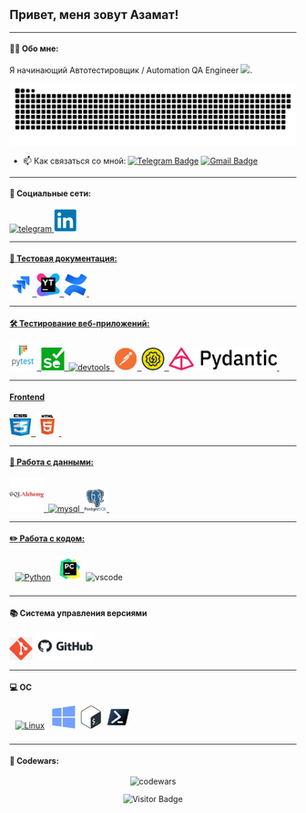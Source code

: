 
## Привет, меня зовут Азамат!

---

#### :man_technologist: Обо мне:

Я начинающий Автотестировщик / Automation QA Engineer <img src="https://media.giphy.com/media/WUlplcMpOCEmTGBtBW/giphy.gif" width="30px">. 

<p align="center">
 <img width="600" src="assets/github-snake.svg" alt="snake"/>
</p>

- :mailbox: Как связаться со мной: [![Telegram Badge](https://img.shields.io/badge/-telegram-blue?style=flat&logo=Telegram&logoColor=white)](https://t.me/azamat_abdulmanov) [![Gmail Badge](https://img.shields.io/badge/-Gmail-red?style=flat&logo=Gmail&logoColor=white)](mailto:azamat.abdulmanov.92@gmail.com)

---

#### 🤝 Социальные сети:

 <div id="badges">
   <a href="https://t.me/azamat_abdulmanov" target="_blank">
     <img src="https://cdn-icons-png.flaticon.com/512/2111/2111646.png" width="40" height="40" alt="telegram" />
   </a>
   <a href="https://www.linkedin.com/in/azamat-abdulmanov-339439222/" target="_blank">
    <img src="https://github.com/azamat-abdulmanov/azamat-abdulmanov/blob/main/icons/linkedin/linkedin-original.svg" width="40" heigth="40" alt="linkedin"
   </a>
  </div>

---

#### 📁 Тестовая документация:

<div>
  <img src="https://github.com/azamat-abdulmanov/azamat-abdulmanov/blob/main/icons/jira/jira-original.svg" title="jira" alt="jira" width="40" height="40"/>&nbsp
  <img src="https://github.com/azamat-abdulmanov/azamat-abdulmanov/blob/main/icons/youtrack/youtrack-icon.svg" title="youtrack" alt="youtrack" width="40" height="40"/>&nbsp
  <img src="https://github.com/azamat-abdulmanov/azamat-abdulmanov/blob/main/icons/confluence/confluence-icon.svg" title="confluence" alt="confluence" width="40" height="40"/>&nbsp
</div>

---

#### 🛠 Тестирование веб-приложений:

<div>
  <img src="https://github.com/azamat-abdulmanov/azamat-abdulmanov/blob/main/icons/pytest/pytest-original-wordmark.svg" title="pytest" alt="pytest" width="48" height="50"/>&nbsp
  <img src="https://github.com/azamat-abdulmanov/azamat-abdulmanov/blob/main/icons/seleniem/selenium.svg" title="selenium" alt="selenium" width="40" height="40"/>&nbsp
  <img src="https://d33wubrfki0l68.cloudfront.net/38b5c953a4667366685d55db55d057c86db1fc54/a0fdc/static/acae6b24d940347661ca901ea07f47c1/chrome-dev-logo-icon.png" title="devtools" alt="devtools" width="40" height="40"/>&nbsp
  <img src="https://github.com/azamat-abdulmanov/azamat-abdulmanov/blob/main/icons/postman/postman-original.svg" title="postman" alt="postman" width="40" height="40"/>&nbsp
  <img src="https://github.com/azamat-abdulmanov/azamat-abdulmanov/blob/main/icons/soap/soapui.svg" title="soapui" alt="soapui" width="40" height="40"/>&nbsp
  <img src="https://github.com/azamat-abdulmanov/azamat-abdulmanov/blob/main/icons/pydentic/pydentic.svg" title="pydentic" alt="pydentic" width="190" height="40"/>&nbsp
</div>

---

#### Frontend
<div>  
 <img src="https://github.com/azamat-abdulmanov/azamat-abdulmanov/blob/main/icons/css/css3.svg" title="css" alt="css" width="38" height="38"/>&nbsp  
 <img src="https://github.com/azamat-abdulmanov/azamat-abdulmanov/blob/main/icons/html/html-icon.svg" title="html" alt="html" width="41" height="41"/>&nbsp 
</div>

---

#### 💾 Работа с данными:

<div>
  <img src="https://github.com/devicons/devicon/blob/master/icons/sqlalchemy/sqlalchemy-original-wordmark.svg" title="sqlalchemy" alt="sqlalchemy" width="60" height="60"/>&nbsp
  <img src="https://cdn.jsdelivr.net/gh/devicons/devicon/icons/mysql/mysql-original.svg" title="mysql" alt="mysql" width="40" height="40"/>&nbsp
  <img src="https://raw.githubusercontent.com/devicons/devicon/master/icons/postgresql/postgresql-original-wordmark.svg" title="postgresql" alt="postgresql" width="40" height="40"/>&nbsp
</div>

---

#### ✏️ Работа с кодом:

<div>
  <a href="https://www.python.org/" target="_blank"><img style="margin: 10px" src="https://profilinator.rishav.dev/skills-assets/python-original.svg" alt="Python" height="50" /></a> 
  <img src="https://github.com/azamat-abdulmanov/azamat-abdulmanov/blob/main/icons/ide/pycharm-original.svg" title="pycharm" alt="pycharm" width="40" height="40"/>&nbsp
  <img src="https://cdn.jsdelivr.net/gh/devicons/devicon/icons/vscode/vscode-original.svg" title="vscode" alt="vscode" width="40" height="40"/>&nbsp 
</div>

---

#### 📚 Cистема управления версиями

<div>
  <img src="https://github.com/azamat-abdulmanov/azamat-abdulmanov/blob/main/icons/githab/git.svg" title="git" alt="git" width="40" height="40"/>&nbsp
  <img src="https://github.com/azamat-abdulmanov/azamat-abdulmanov/blob/main/icons/githab/github.svg" title="githab" alt="githab" width="100" height="50"/>&nbsp
</div>

---

#### 💻 OC

<div>
  <a href="https://www.linux.org/" target="_blank"><img style="margin: 10px" src="https://profilinator.rishav.dev/skills-assets/linux-original.svg" alt="Linux" height="50" /></a>
 <img src="https://github.com/azamat-abdulmanov/azamat-abdulmanov/blob/main/icons/oc/windows.svg" title="windows" alt="windows" width="40" height="40"/>&nbsp
 <img src="https://github.com/azamat-abdulmanov/azamat-abdulmanov/blob/main/icons/cmd/Bash_Logo.svg" title="bash" alt="bash" width="40" height="40"/>&nbsp
 <img src="https://github.com/azamat-abdulmanov/azamat-abdulmanov/blob/main/icons/cmd/powershell-original.svg" title="bash" alt="bash" width="40" height="40"/>&nbsp
</div>

---

<!--🎓 ####  Пройденные курсы:

| Курсы                                                           | Дата              |
| ----------------------------------------------------------------| :---------------: |
| netology.ru/Старт в программировании                            | 02/2022 - 03/2022 |
| stepik.org/Основы программирования на C. Задачи.                | 02/2022 - 03/2022 |
| netology.ru/Основы верстки сайта                                | 02/2022 - 03/2022 |
| netology.ru/Первые шаги в JavaScript: создаём сайт и приложение | 02/2022 - 03/2022 |
| stepik.org/Веб-разработка для начинающих: HTML и CSS            | 02/2022 - 03/2022 |
| stepik.org/JavaScript для начинающих                            | 01/2023 - 01/2023 |
| stepik.org/Web-технологии: начальный уровень                    | 01/2023 - 01/2023 |
| practicum.yandex/Факультет Веб разработки                       | 05/2022 - xx/2023 |

--- -->

#### 🚩 Codewars:

<div align="center">

![codewars](https://www.codewars.com/users/Azamat_Abdulmanov/badges/large)


![Visitor Badge](https://visitor-badge.laobi.icu/badge?page_id=azamat-abdulmanov)
</div>


